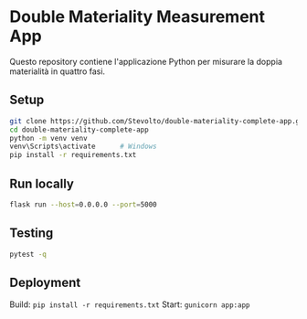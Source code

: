 # Double Materiality Measurement App

Questo repository contiene l'applicazione Python per misurare la doppia materialità in quattro fasi.

## Setup
```bash
git clone https://github.com/Stevolto/double-materiality-complete-app.git
cd double-materiality-complete-app
python -m venv venv
venv\Scripts\activate      # Windows
pip install -r requirements.txt
```

## Run locally
```bash
flask run --host=0.0.0.0 --port=5000
```

## Testing
```bash
pytest -q
```

## Deployment
Build: `pip install -r requirements.txt`
Start: `gunicorn app:app`
